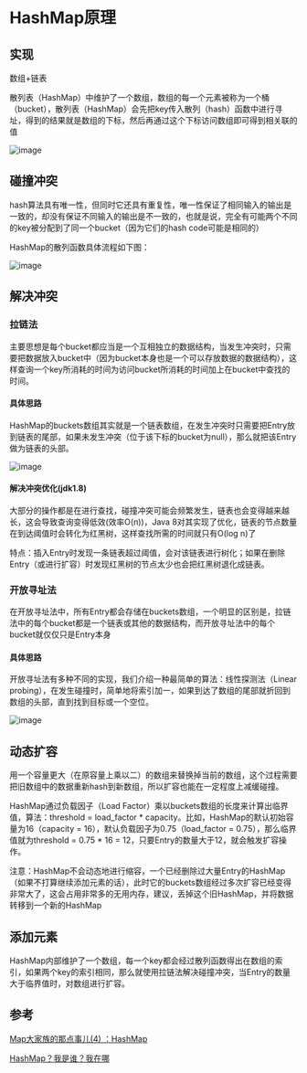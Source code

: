 # HashMap原理

## 实现
数组+链表

散列表（HashMap）中维护了一个数组，数组的每一个元素被称为一个桶（bucket），散列表（HashMap）会先把key传入散列（hash）函数中进行寻址，得到的结果就是数组的下标，然后再通过这个下标访问数组即可得到相关联的值

![image](https://img-blog.csdnimg.cn/20190421224635798.png?x-oss-process=image/watermark,type_ZmFuZ3poZW5naGVpdGk,shadow_10,text_aHR0cHM6Ly9ibG9nLmNzZG4ubmV0L2NoYW9fc2hlbg==,size_16,color_FFFFFF,t_70 "")

## 碰撞冲突
hash算法具有唯一性，但同时它还具有重复性，唯一性保证了相同输入的输出是一致的，却没有保证不同输入的输出是不一致的，也就是说，完全有可能两个不同的key被分配到了同一个bucket（因为它们的hash code可能是相同的）

HashMap的散列函数具体流程如下图：

![image](https://img-blog.csdnimg.cn/20190421230126417.png?x-oss-process=image/watermark,type_ZmFuZ3poZW5naGVpdGk,shadow_10,text_aHR0cHM6Ly9ibG9nLmNzZG4ubmV0L2NoYW9fc2hlbg==,size_16,color_FFFFFF,t_70 "")

## 解决冲突
### 拉链法
主要思想是每个bucket都应当是一个互相独立的数据结构，当发生冲突时，只需要把数据放入bucket中（因为bucket本身也是一个可以存放数据的数据结构），这样查询一个key所消耗的时间为访问bucket所消耗的时间加上在bucket中查找的时间。

#### 具体思路
HashMap的buckets数组其实就是一个链表数组，在发生冲突时只需要把Entry放到链表的尾部，如果未发生冲突（位于该下标的bucket为null），那么就把该Entry做为链表的头部。

![image](https://img-blog.csdnimg.cn/20190421231841839.png?x-oss-process=image/watermark,type_ZmFuZ3poZW5naGVpdGk,shadow_10,text_aHR0cHM6Ly9ibG9nLmNzZG4ubmV0L2NoYW9fc2hlbg==,size_16,color_FFFFFF,t_70 "")

#### 解决冲突优化(jdk1.8)
大部分的操作都是在进行查找，碰撞冲突可能会频繁发生，链表也会变得越来越长，这会导致查询变得低效(效率O(n))，Java 8对其实现了优化，链表的节点数量在到达阈值时会转化为红黑树，这样查找所需的时间就只有O(log n)了

特点：插入Entry时发现一条链表超过阈值，会对该链表进行树化；如果在删除Entry（或进行扩容）时发现红黑树的节点太少也会把红黑树退化成链表。

### 开放寻址法
在开放寻址法中，所有Entry都会存储在buckets数组，一个明显的区别是，拉链法中的每个bucket都是一个链表或其他的数据结构，而开放寻址法中的每个bucket就仅仅只是Entry本身

#### 具体思路
开放寻址法有多种不同的实现，我们介绍一种最简单的算法：线性探测法（Linear probing），在发生碰撞时，简单地将索引加一，如果到达了数组的尾部就折回到数组的头部，直到找到目标或一个空位。

![image](https://img-blog.csdnimg.cn/20190421233221776.png?x-oss-process=image/watermark,type_ZmFuZ3poZW5naGVpdGk,shadow_10,text_aHR0cHM6Ly9ibG9nLmNzZG4ubmV0L2NoYW9fc2hlbg==,size_16,color_FFFFFF,t_70 "")

## 动态扩容
用一个容量更大（在原容量上乘以二）的数组来替换掉当前的数组，这个过程需要把旧数组中的数据重新hash到新数组，所以扩容也能在一定程度上减缓碰撞。

HashMap通过负载因子（Load Factor）乘以buckets数组的长度来计算出临界值，算法：threshold = load_factor * capacity。比如，HashMap的默认初始容量为16（capacity = 16），默认负载因子为0.75（load_factor = 0.75），那么临界值就为threshold = 0.75 * 16 = 12，只要Entry的数量大于12，就会触发扩容操作。

注意：HashMap不会动态地进行缩容，一个已经删除过大量Entry的HashMap（如果不打算继续添加元素的话），此时它的buckets数组经过多次扩容已经变得非常大了，这会占用非常多的无用内存，建议，丢掉这个旧HashMap，并将数据转移到一个新的HashMap

## 添加元素
HashMap内部维护了一个数组，每一个key都会经过散列函数得出在数组的索引，如果两个key的索引相同，那么就使用拉链法解决碰撞冲突，当Entry的数量大于临界值时，对数组进行扩容。

## 参考
[Map大家族的那点事儿(4) ：HashMap](hhttp://www.importnew.com/29724.html)

[HashMap？我是谁？我在哪](http://www.importnew.com/31278.html)

